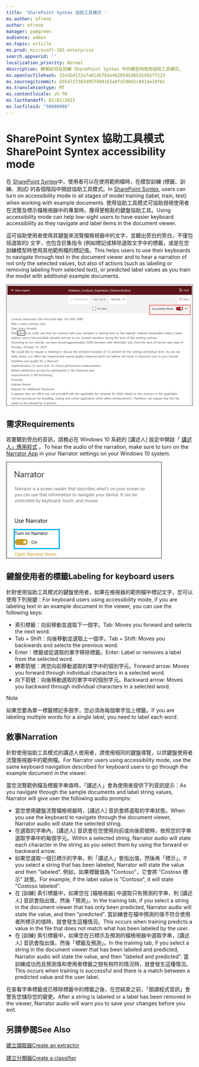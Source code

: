 ```yaml
---
title: 'SharePoint Syntex 協助工具模式 '
ms.author: efrene
author: efrene
manager: pamgreen
audience: admin
ms.topic: article
ms.prod: microsoft-365-enterprise
search.appverid: ''
localization_priority: Normal
description: 瞭解如何在訓練 SharePoint Syntex 中的模型時使用協助工具模式。
ms.openlocfilehash: 32e5bd132a7a0145f03e4620545d65d1d92ff223
ms.sourcegitcommit: d354727303d9574991b5a0fd298d2c9414e19f6c
ms.translationtype: MT
ms.contentlocale: zh-TW
ms.lasthandoff: 02/02/2021
ms.locfileid: "50080998"
---
```

# <a name="sharepoint-syntex-accessibility-mode"></a><span data-ttu-id="4c9bd-103">SharePoint Syntex 協助工具模式</span><span class="sxs-lookup"><span data-stu-id="4c9bd-103">SharePoint Syntex accessibility mode</span></span>

<span data-ttu-id="4c9bd-104">在 [SharePoint Syntex](index.md)中，使用者可以在使用範例檔時，在模型訓練 (標籤、訓練、測試) 的各個階段中開啟協助工具模式。</span><span class="sxs-lookup"><span data-stu-id="4c9bd-104">In [SharePoint Syntex](index.md), users can turn on accessibility mode in all stages of model training (label, train, test) when working with example documents.</span></span> <span data-ttu-id="4c9bd-105">使用協助工具模式可協助弱視使用者在流覽及標示檔檢視器中的專案時，獲得更輕鬆的鍵盤協助工具。</span><span class="sxs-lookup"><span data-stu-id="4c9bd-105">Using accessibility mode can help low-sight users to have easier keyboard accessibility as they navigate and label items in the document viewer.</span></span>

<span data-ttu-id="4c9bd-106">這可協助使用者使用其鍵盤來流覽檔檢視器中的文字，並聽出旁白的旁白，不僅包括選取的) 文字，也包含巨集指令 (例如標記或移除選取文字中的標籤，或是在您訓練模型時使用其他範例檔的標記值。</span><span class="sxs-lookup"><span data-stu-id="4c9bd-106">This helps users to use their keyboards to navigate through text in the document viewer and to hear a narration of not only the selected values, but also of actions (such as labeling or removing labeling from selected text), or predicted label values as you train the model with additional example documents.</span></span> 


![協助工具模式](../media/content-understanding/accessibility-mode.png)

## <a name="requirements"></a><span data-ttu-id="4c9bd-108">需求</span><span class="sxs-lookup"><span data-stu-id="4c9bd-108">Requirements</span></span>

<span data-ttu-id="4c9bd-109">若要聽到旁白的音訊，請務必在 Windows 10 系統的 [講述人] 設定中開啟「 [講述人」應用程式](https://support.microsoft.com/windows/complete-guide-to-narrator-e4397a0d-ef4f-b386-d8ae-c172f109bdb1) 。</span><span class="sxs-lookup"><span data-stu-id="4c9bd-109">To hear the audio of the narration, make sure to turn on the [Narrator App](https://support.microsoft.com/windows/complete-guide-to-narrator-e4397a0d-ef4f-b386-d8ae-c172f109bdb1) in your Narrator settings on your Windows 10 system.</span></span>

![開啟 [朗讀程式]](../media/content-understanding/narrator-settings.png)

## <a name="labeling-for-keyboard-users"></a><span data-ttu-id="4c9bd-111">鍵盤使用者的標籤</span><span class="sxs-lookup"><span data-stu-id="4c9bd-111">Labeling for keyboard users</span></span>

<span data-ttu-id="4c9bd-112">針對使用協助工具模式的鍵盤使用者，如果在檢視器的範例檔中標記文字，您可以使用下列按鍵：</span><span class="sxs-lookup"><span data-stu-id="4c9bd-112">For keyboard users using accessibility mode, if you are labeling text in an example document in the viewer, you can use the following keys:</span></span>

- <span data-ttu-id="4c9bd-113">索引標籤：向前移動並選取下一個字。</span><span class="sxs-lookup"><span data-stu-id="4c9bd-113">Tab: Moves you forward and selects the next word.</span></span>
- <span data-ttu-id="4c9bd-114">Tab + Shift：向後移動並選取上一個字。</span><span class="sxs-lookup"><span data-stu-id="4c9bd-114">Tab + Shift: Moves you backwards and selects the previous word.</span></span>
- <span data-ttu-id="4c9bd-115">Enter：標籤或從選取的單字移除標籤。</span><span class="sxs-lookup"><span data-stu-id="4c9bd-115">Enter: Label or removes a label from the selected word.</span></span>
- <span data-ttu-id="4c9bd-116">轉寄箭號：將您向前移動選取的單字中的個別字元。</span><span class="sxs-lookup"><span data-stu-id="4c9bd-116">Forward arrow: Moves you forward through individual characters in a selected word.</span></span>
- <span data-ttu-id="4c9bd-117">向下箭號：向後移動選取的單字中的個別字元。</span><span class="sxs-lookup"><span data-stu-id="4c9bd-117">Backward arrow: Moves you backward through individual characters in a selected word.</span></span>

> [!NOTE]
> <span data-ttu-id="4c9bd-118">如果您要為單一標籤標記多個字，您必須為每個單字加上標籤。</span><span class="sxs-lookup"><span data-stu-id="4c9bd-118">If you are labeling multiple words for a single label, you need to label each word.</span></span>


## <a name="narration"></a><span data-ttu-id="4c9bd-119">敘事</span><span class="sxs-lookup"><span data-stu-id="4c9bd-119">Narration</span></span>

<span data-ttu-id="4c9bd-120">針對使用協助工具模式的講述人使用者，請使用相同的鍵盤導覽，以供鍵盤使用者流覽檢視器中的範例檔。</span><span class="sxs-lookup"><span data-stu-id="4c9bd-120">For Narrator users using accessibility mode, use the same keyboard navigation described for keyboard users to go through the example document in the viewer.</span></span>

<span data-ttu-id="4c9bd-121">當您流覽範例檔及標籤字串值時，「講述人」會為使用者提供下列音訊提示：</span><span class="sxs-lookup"><span data-stu-id="4c9bd-121">As you navigate through the sample documents and label string values, Narrator will give user the following audio prompts:</span></span>

- <span data-ttu-id="4c9bd-122">當您使用鍵盤流覽檔檢視器時，[講述人] 音訊會將選取的字串狀態。</span><span class="sxs-lookup"><span data-stu-id="4c9bd-122">When you use the keyboard to navigate through the document viewer, Narrator audio will state the selected string.</span></span>
- <span data-ttu-id="4c9bd-123">在選取的字串內，[講述人] 音訊會在您使用向前或向後箭號時，依照您的字串選取字串中的每個字元。</span><span class="sxs-lookup"><span data-stu-id="4c9bd-123">Within a selected string, Narrator audio will state each character in the string as you select them by using the forward or backward arrow.</span></span>
- <span data-ttu-id="4c9bd-124">如果您選取一個已標示的字串，則「講述人」會指出值，然後再「標示」。</span><span class="sxs-lookup"><span data-stu-id="4c9bd-124">If you select a string that has been labeled, Narrator will state the value and then "labeled".</span></span>  <span data-ttu-id="4c9bd-125">例如，如果標籤值為 "Contoso"，它會將 "Costoso 標示" 狀態。</span><span class="sxs-lookup"><span data-stu-id="4c9bd-125">For example, if the label value is "Contoso", it will state "Costoso labeled".</span></span> 
- <span data-ttu-id="4c9bd-126">在 [訓練] 索引標籤中，如果您在 [檔檢視器] 中選取只有預測的字串，則 [講述人] 音訊會指出值，然後「預測」。</span><span class="sxs-lookup"><span data-stu-id="4c9bd-126">In the training tab, if you select a string in the document viewer that has only been predicted, Narrator audio will state the value, and then "predicted".</span></span> <span data-ttu-id="4c9bd-127">當訓練會在檔中預測的值不符合使用者所標示的值時，就會發生這種情況。</span><span class="sxs-lookup"><span data-stu-id="4c9bd-127">This occurs when training predicts a value in the file that does not match what has been labeled by the user.</span></span>
- <span data-ttu-id="4c9bd-128">在 [訓練] 索引標籤中，如果您在已標示及預測的檔檢視器中選取字串，[講述人] 音訊會指出值，然後「標籤及預測」。</span><span class="sxs-lookup"><span data-stu-id="4c9bd-128">In the training tab, if you select a string in the document viewer that has been labeled and predicted, Narrator audio will state the value, and then "labeled and predicted".</span></span> <span data-ttu-id="4c9bd-129">當訓練成功而且預測值和使用者標籤之間有相符的情況時，就會發生這種情況。</span><span class="sxs-lookup"><span data-stu-id="4c9bd-129">This occurs when training is successful and there is a match between a predicted value and the user label.</span></span>



<span data-ttu-id="4c9bd-130">在查看字串標籤或已移除標籤中的標籤之後，在您結束之前，「朗讀程式音訊」會警告您儲存您的變更。</span><span class="sxs-lookup"><span data-stu-id="4c9bd-130">After a string is labeled or a label has been removed in the viewer, Narrator audio will warn you to save your changes before you exit.</span></span>

## <a name="see-also"></a><span data-ttu-id="4c9bd-131">另請參閱</span><span class="sxs-lookup"><span data-stu-id="4c9bd-131">See Also</span></span>

[<span data-ttu-id="4c9bd-132">建立擷取器</span><span class="sxs-lookup"><span data-stu-id="4c9bd-132">Create an extractor</span></span>](create-an-extractor.md)</br>

[<span data-ttu-id="4c9bd-133">建立分類器</span><span class="sxs-lookup"><span data-stu-id="4c9bd-133">Create a classifier</span></span>](create-a-classifier.md)</br>










 


  
  



